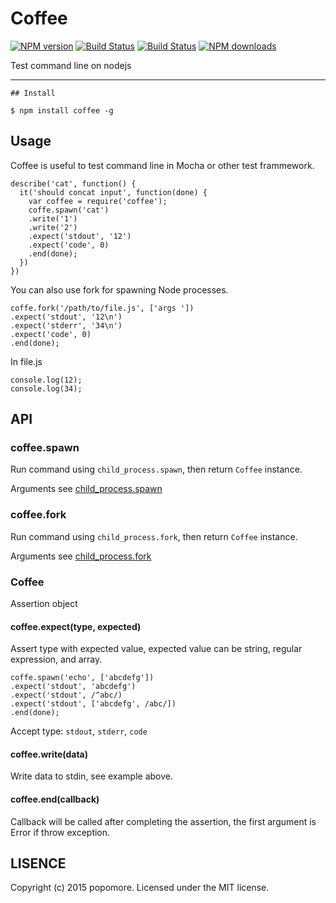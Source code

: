# Coffee

[![NPM version](https://img.shields.io/npm/v/coffee.svg?style=flat)](https://npmjs.org/package/coffee)
[![Build Status](https://img.shields.io/travis/popomore/coffee.svg?style=flat)](https://travis-ci.org/popomore/coffee)
[![Build Status](https://img.shields.io/coveralls/popomore/coffee?style=flat)](https://coveralls.io/r/popomore/coffee)
[![NPM downloads](http://img.shields.io/npm/dm/coffee.svg?style=flat)](https://npmjs.org/package/coffee)

Test command line on nodejs

---

```
## Install

$ npm install coffee -g
```

## Usage

Coffee is useful to test command line in Mocha or other test frammework.

```
describe('cat', function() {
  it('should concat input', function(done) {
    var coffee = require('coffee');
    coffe.spawn('cat')
    .write('1')
    .write('2')
    .expect('stdout', '12')
    .expect('code', 0)
    .end(done);
  })
})
```

You can also use fork for spawning Node processes.

```
coffe.fork('/path/to/file.js', ['args '])
.expect('stdout', '12\n')
.expect('stderr', '34\n')
.expect('code', 0)
.end(done);
```

In file.js

```
console.log(12);
console.log(34);
```

## API

### coffee.spawn

Run command using `child_process.spawn`, then return `Coffee` instance.

Arguments see [child_process.spawn](http://nodejs.org/api/child_process.html#child_process_child_process_spawn_command_args_options)

### coffee.fork

Run command using `child_process.fork`, then return `Coffee` instance.

Arguments see [child_process.fork](http://nodejs.org/api/child_process.html#child_process_child_process_fork_modulepath_args_options)

### Coffee

Assertion object

#### coffee.expect(type, expected)

Assert type with expected value, expected value can be string, regular expression, and array. 

```
coffe.spawn('echo', ['abcdefg'])
.expect('stdout', 'abcdefg')
.expect('stdout', /^abc/)
.expect('stdout', ['abcdefg', /abc/])
.end(done);
```

Accept type: `stdout`, `stderr`, `code`

#### coffee.write(data)

Write data to stdin, see example above.

#### coffee.end(callback)

Callback will be called after completing the assertion, the first argument is Error if throw exception. 

## LISENCE

Copyright (c) 2015 popomore. Licensed under the MIT license.
